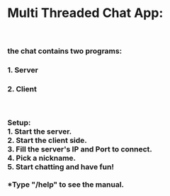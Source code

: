 # Multi Threaded Chat App:

</br>
<h3>the chat contains two programs:</h3>
<h3>1. Server</h3>
<h3>2. Client</h3>
</br>
<h3>Setup:</br>
1. Start the server.</br>
2. Start the client side.</br>
3. Fill the server's IP and Port to connect.</br>
4. Pick a nickname.</br>
5. Start chatting and have fun!</br>
</br>*Type "/help" to see the manual.
